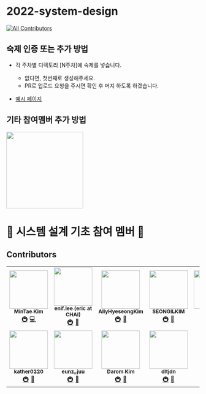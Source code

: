 # 2022-system-design
<!-- ALL-CONTRIBUTORS-BADGE:START - Do not remove or modify this section -->
[![All Contributors](https://img.shields.io/badge/all_contributors-11-orange.svg?style=flat-square)](#contributors-)
<!-- ALL-CONTRIBUTORS-BADGE:END -->

## 숙제 인증 또는 추가 방법

- 각 주차별 디렉토리 [N주차]에 숙제를 넣습니다.
    - 없다면, 첫번째로 생성해주세요.
    - PR로 업로드 요청을 주시면 확인 후 머지 하도록 하겠습니다.

- [예시 페이지](https://github.com/AUSG/2022-system-design/tree/main/example)

## 기타 참여멤버 추가 방법

<img align='center' src='https://user-images.githubusercontent.com/5713670/87202985-820dcb80-c2b6-11ea-9f56-7ec461c497c3.gif' width='200'>

# 🍕 시스템 설계 기초 참여 멤버 🍕

## Contributors

<!-- ALL-CONTRIBUTORS-LIST:START - Do not remove or modify this section -->
<!-- prettier-ignore-start -->
<!-- markdownlint-disable -->
<table>
  <tr>
    <td align="center"><a href="https://github.com/14km"><img src="https://avatars.githubusercontent.com/u/45898974?v=4?s=100" width="100px;" alt=""/><br /><sub><b>MinTae Kim</b></sub></a><br /><a href="#infra-14km" title="Infrastructure (Hosting, Build-Tools, etc)">🚇</a> <a href="https://github.com/AUSG/2022-system-design/commits?author=14km" title="Code">💻</a></td>
    <td align="center"><a href="http://sticky32.tistory.com/"><img src="https://avatars.githubusercontent.com/u/9916002?v=4?s=100" width="100px;" alt=""/><br /><sub><b>enif.lee (eric at CHAI)</b></sub></a><br /><a href="#infra-enif-lee" title="Infrastructure (Hosting, Build-Tools, etc)">🚇</a> <a href="#talk-enif-lee" title="Talks">📢</a></td>
    <td align="center"><a href="https://www.linkedin.com/in/allyhyeseongkim/"><img src="https://avatars.githubusercontent.com/u/39588623?v=4?s=100" width="100px;" alt=""/><br /><sub><b>AllyHyeseongKim</b></sub></a><br /><a href="#infra-AllyHyeseongKim" title="Infrastructure (Hosting, Build-Tools, etc)">🚇</a> <a href="#talk-AllyHyeseongKim" title="Talks">📢</a></td>
    <td align="center"><a href="https://velog.io/@kshired"><img src="https://avatars.githubusercontent.com/u/36851531?v=4?s=100" width="100px;" alt=""/><br /><sub><b>SEONGILKIM</b></sub></a><br /><a href="#infra-kshired" title="Infrastructure (Hosting, Build-Tools, etc)">🚇</a> <a href="#talk-kshired" title="Talks">📢</a></td>
    <td align="center"><a href="https://github.com/kaonmir"><img src="https://avatars.githubusercontent.com/u/40649016?v=4?s=100" width="100px;" alt=""/><br /><sub><b>Kaonmir</b></sub></a><br /><a href="#infra-kaonmir" title="Infrastructure (Hosting, Build-Tools, etc)">🚇</a> <a href="#talk-kaonmir" title="Talks">📢</a></td>
    <td align="center"><a href="https://rnokhs.tistory.com/"><img src="https://avatars.githubusercontent.com/u/72328687?v=4?s=100" width="100px;" alt=""/><br /><sub><b>Hansu Kim</b></sub></a><br /><a href="#infra-mokhs00" title="Infrastructure (Hosting, Build-Tools, etc)">🚇</a> <a href="#talk-mokhs00" title="Talks">📢</a></td>
    <td align="center"><a href="https://github.com/kyY00n"><img src="https://avatars.githubusercontent.com/u/61582017?v=4?s=100" width="100px;" alt=""/><br /><sub><b>Kayoung Yoon</b></sub></a><br /><a href="#infra-kyY00n" title="Infrastructure (Hosting, Build-Tools, etc)">🚇</a> <a href="#talk-kyY00n" title="Talks">📢</a></td>
  </tr>
  <tr>
    <td align="center"><a href="https://github.com/kather0220"><img src="https://avatars.githubusercontent.com/u/78165538?v=4?s=100" width="100px;" alt=""/><br /><sub><b>kather0220</b></sub></a><br /><a href="#infra-kather0220" title="Infrastructure (Hosting, Build-Tools, etc)">🚇</a> <a href="#talk-kather0220" title="Talks">📢</a></td>
    <td align="center"><a href="https://blog.naver.com/jd06280"><img src="https://avatars.githubusercontent.com/u/61075048?v=4?s=100" width="100px;" alt=""/><br /><sub><b>eunz_juu</b></sub></a><br /><a href="#infra-Song-EunJu" title="Infrastructure (Hosting, Build-Tools, etc)">🚇</a> <a href="#talk-Song-EunJu" title="Talks">📢</a></td>
    <td align="center"><a href="https://dar0m.tistory.com/"><img src="https://avatars.githubusercontent.com/u/44438366?v=4?s=100" width="100px;" alt=""/><br /><sub><b>Darom Kim</b></sub></a><br /><a href="#infra-vo0a" title="Infrastructure (Hosting, Build-Tools, etc)">🚇</a> <a href="#talk-vo0a" title="Talks">📢</a></td>
    <td align="center"><a href="https://github.com/dltjdn"><img src="https://avatars.githubusercontent.com/u/78267146?v=4?s=100" width="100px;" alt=""/><br /><sub><b>dltjdn</b></sub></a><br /><a href="#infra-dltjdn" title="Infrastructure (Hosting, Build-Tools, etc)">🚇</a> <a href="#talk-dltjdn" title="Talks">📢</a></td>
  </tr>
</table>

<!-- markdownlint-restore -->
<!-- prettier-ignore-end -->

<!-- ALL-CONTRIBUTORS-LIST:END -->
<!-- prettier-ignore-start -->
<!-- markdownlint-disable -->

<!-- markdownlint-restore -->
<!-- prettier-ignore-end -->

<!-- ALL-CONTRIBUTORS-LIST:END -->
